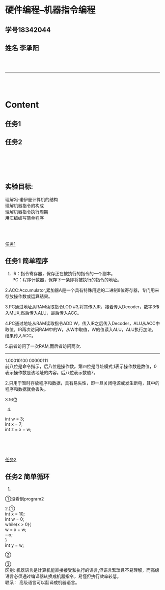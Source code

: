 
# 硬件编程–机器指令编程

## 学号18342044
## 姓名 李承阳
<br><br>
*** 
<br><br>
# Content

## <span id="jump">任务1</span>

## <span id="jump">任务2</span>


<br><br><br><br>

## 实验目标:  
理解冯·诺伊曼计算机的结构  
理解机器指令的构成  
理解机器指令执行周期  
用汇编编写简单程序  
<br><br><br>


[任务1](#jump) 
## 任务1 简单程序


1. IR：指令寄存器，保存正在被执行的指令的一个副本。  
PC：程序计数器，保存下一条即将被执行的指令的地址。  
  
2.ACC:Accumulator,累加器A是一个具有特殊用途的二进制8位寄存器，专门用来存放操作数或运算结果。  

3.PC通过地址从RAM读取指令LOD #3,将其传入IR，接着传入Decoder，数字3传入MUX,然后传入ALU，最后传入ACC。

4.PC通过地址从RAM读取指令ADD W，传入IR之后传入Decoder，ALU从ACC中取值，IR再次访问RAM中的W，从W中取值，W的值读入ALU，ALU执行加法，结果传入ACC。

5.前者访问了一次RAM,而后者访问两次.

***  

1.00010100 00000111  
前八位是命令指示，后八位是操作数。第四位是寻址模式,1表示操作数是数值，0表示操作数是该地址的内容。后八位表示数值7。  

2.只用于暂时存放程序和数据，具有易失性，即一旦关闭电源或发生断电，其中的程序和数据就会丢失。

3.16位

4.
int w = 3;  
int x = 7;  
int z = x + w;   

<br><br><br>

[任务2](#jump)
## 任务2 简单循环

1.
①没看到program2

2.①  
int x = 10;  
int w = 0;  
while(x > 0){  
w = x + w;  
--x;  
}  
int y = w;  

②  


③  
区别: 机器语言是计算机能直接接受和执行的语言,但语言繁琐且不易理解，而高级语言必须通过编译器转换成机器指令，易懂但执行效率较低。  
联系： 高级语言可以翻译成机器语言。



